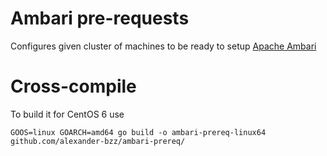 Ambari pre-requests
===

Configures given cluster of machines to be ready to setup [Apache Ambari](http://incubator.apache.org/ambari/)

Cross-compile
=====
To build it for CentOS 6 use
```
GOOS=linux GOARCH=amd64 go build -o ambari-prereq-linux64 github.com/alexander-bzz/ambari-prereq/
```

